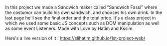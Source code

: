 In this project we made a Sandwich maker called "Sandwich Fassi" where the costumor can build his own sandwich, and chooses his own drink. In the last page he'll see the final order and the total price. It's a class project in which we used some basic JS concepts such as DOM manipulation as well as some event Listeners. Made with Love by Hatim and Kssim.

Here's a live version of it :   https://slihatim.github.io/1st-project-web/